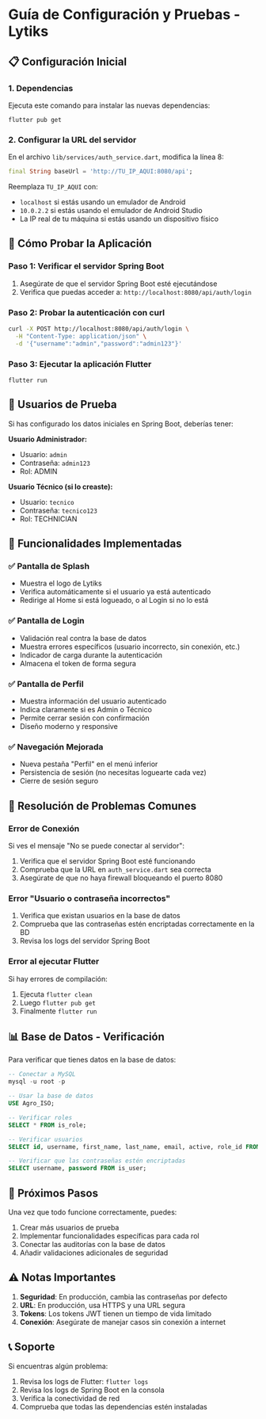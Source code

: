 # Guía de Configuración y Pruebas - Lytiks

## 📋 Configuración Inicial

### 1. Dependencias
Ejecuta este comando para instalar las nuevas dependencias:
```
flutter pub get
```

### 2. Configurar la URL del servidor
En el archivo `lib/services/auth_service.dart`, modifica la línea 8:
```dart
final String baseUrl = 'http://TU_IP_AQUI:8080/api';
```

Reemplaza `TU_IP_AQUI` con:
- `localhost` si estás usando un emulador de Android
- `10.0.2.2` si estás usando el emulador de Android Studio
- La IP real de tu máquina si estás usando un dispositivo físico

## 🧪 Cómo Probar la Aplicación

### Paso 1: Verificar el servidor Spring Boot
1. Asegúrate de que el servidor Spring Boot esté ejecutándose
2. Verifica que puedas acceder a: `http://localhost:8080/api/auth/login`

### Paso 2: Probar la autenticación con curl
```bash
curl -X POST http://localhost:8080/api/auth/login \
  -H "Content-Type: application/json" \
  -d '{"username":"admin","password":"admin123"}'
```

### Paso 3: Ejecutar la aplicación Flutter
```
flutter run
```

## 👤 Usuarios de Prueba

Si has configurado los datos iniciales en Spring Boot, deberías tener:

**Usuario Administrador:**
- Usuario: `admin`
- Contraseña: `admin123`
- Rol: ADMIN

**Usuario Técnico (si lo creaste):**
- Usuario: `tecnico`
- Contraseña: `tecnico123`
- Rol: TECHNICIAN

## 📱 Funcionalidades Implementadas

### ✅ Pantalla de Splash
- Muestra el logo de Lytiks
- Verifica automáticamente si el usuario ya está autenticado
- Redirige al Home si está logueado, o al Login si no lo está

### ✅ Pantalla de Login
- Validación real contra la base de datos
- Muestra errores específicos (usuario incorrecto, sin conexión, etc.)
- Indicador de carga durante la autenticación
- Almacena el token de forma segura

### ✅ Pantalla de Perfil
- Muestra información del usuario autenticado
- Indica claramente si es Admin o Técnico
- Permite cerrar sesión con confirmación
- Diseño moderno y responsive

### ✅ Navegación Mejorada
- Nueva pestaña "Perfil" en el menú inferior
- Persistencia de sesión (no necesitas loguearte cada vez)
- Cierre de sesión seguro

## 🔧 Resolución de Problemas Comunes

### Error de Conexión
Si ves el mensaje "No se puede conectar al servidor":
1. Verifica que el servidor Spring Boot esté funcionando
2. Comprueba que la URL en `auth_service.dart` sea correcta
3. Asegúrate de que no haya firewall bloqueando el puerto 8080

### Error "Usuario o contraseña incorrectos"
1. Verifica que existan usuarios en la base de datos
2. Comprueba que las contraseñas estén encriptadas correctamente en la BD
3. Revisa los logs del servidor Spring Boot

### Error al ejecutar Flutter
Si hay errores de compilación:
1. Ejecuta `flutter clean`
2. Luego `flutter pub get`
3. Finalmente `flutter run`

## 📊 Base de Datos - Verificación

Para verificar que tienes datos en la base de datos:

```sql
-- Conectar a MySQL
mysql -u root -p

-- Usar la base de datos
USE Agro_ISO;

-- Verificar roles
SELECT * FROM is_role;

-- Verificar usuarios
SELECT id, username, first_name, last_name, email, active, role_id FROM is_user;

-- Verificar que las contraseñas estén encriptadas
SELECT username, password FROM is_user;
```

## 🎯 Próximos Pasos

Una vez que todo funcione correctamente, puedes:
1. Crear más usuarios de prueba
2. Implementar funcionalidades específicas para cada rol
3. Conectar las auditorías con la base de datos
4. Añadir validaciones adicionales de seguridad

## ⚠️ Notas Importantes

1. **Seguridad**: En producción, cambia las contraseñas por defecto
2. **URL**: En producción, usa HTTPS y una URL segura
3. **Tokens**: Los tokens JWT tienen un tiempo de vida limitado
4. **Conexión**: Asegúrate de manejar casos sin conexión a internet

## 📞 Soporte

Si encuentras algún problema:
1. Revisa los logs de Flutter: `flutter logs`
2. Revisa los logs de Spring Boot en la consola
3. Verifica la conectividad de red
4. Comprueba que todas las dependencias estén instaladas